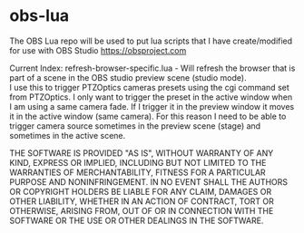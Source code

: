 # obs-lua
The OBS Lua repo will be used to put lua scripts that I have create/modified for use with OBS Studio https://obsproject.com

Current Index:
refresh-browser-specific.lua - Will refresh the browser that is part of a scene in the OBS studio preview scene (studio mode).   
                               I use this to trigger PTZOptics cameras presets using the cgi command set from PTZOptics.  I only 
                                  want to trigger the preset in the active window when I am using a same camera fade.  If I trigger
                                  it in the preview window it moves it in the active window (same camera).  For this reason I need to
                                  be able to trigger camera source sometimes in the preview scene (stage) and sometimes in the active 
                                  scene.  
                                  
                                  
                                  


THE SOFTWARE IS PROVIDED "AS IS", WITHOUT WARRANTY OF ANY KIND, EXPRESS OR IMPLIED, INCLUDING BUT NOT LIMITED TO THE WARRANTIES OF MERCHANTABILITY, FITNESS FOR A PARTICULAR PURPOSE AND NONINFRINGEMENT. IN NO EVENT SHALL THE AUTHORS OR COPYRIGHT HOLDERS BE LIABLE FOR ANY CLAIM, DAMAGES OR OTHER LIABILITY, WHETHER IN AN ACTION OF CONTRACT, TORT OR OTHERWISE, ARISING FROM, OUT OF OR IN CONNECTION WITH THE SOFTWARE OR THE USE OR OTHER DEALINGS IN THE SOFTWARE.

